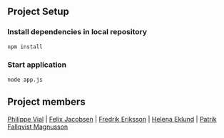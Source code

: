## Project Setup

### Install dependencies in local repository

```sh
npm install
```

### Start application

```sh
node app.js
```

## Project members

[Philippe Vial](https://github.com/Philippevial) | [Felix Jacobsen](https://github.com/FelixJacobsen) | [Fredrik Eriksson](https://github.com/ErikssonF) | [Helena Eklund](https://github.com/helenahalldiniths) | [Patrik Fallqvist Magnusson](https://github.com/LordRekishi)

